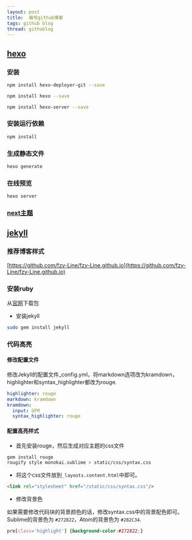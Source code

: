 ```yaml
---
layout: post
title:  编写github博客
tags: github blog
thread: githublog
---
```

## [hexo](https://hexo.io/zh-cn/docs/index.html)

### 安装

```bash
npm install hexo-deployer-git --save

npm install hexo --save

npm install hexo-server --save
```

### 安装运行依赖

```bash
npm install
```

### 生成静态文件

```bash
hexo generate
```

### 在线预览

```bash
hexo server
```

### [next主题](http://theme-next.iissnan.com/getting-started.html)

## [jekyll](https://www.jekyll.com.cn/docs/home/)

### 推荐博客样式

[https://github.com/fzy-Line/fzy-Line.github.io](https://github.com/fzy-Line/fzy-Line.github.io)

### 安装ruby

从[官网](https://rubyinstaller.org/downloads/)下载包

* 安装jekyll

```bash
sudo gem install jekyll
```

### 代码高亮

#### 修改配置文件

修改Jekyll的配置文件_config.yml，将markdown选项改为kramdown，highlighter和syntax_highlighter都改为rouge.

```yaml
highlighter: rouge
markdown: kramdown
kramdown:
  input: GFM
  syntax_highlighter: rouge
```

#### 配置高亮样式

* 首先安装rouge，然后生成对应主题的css文件

```bash
gem install rouge
rougify style monokai.sublime > static/css/syntax.css
```

* 将这个css文件放到`_layouts.content.html`中即可。

```html
<link rel="stylesheet" href="/static/css/syntax.css"/>
```

* 修改背景色

如果需要修改代码块的背景颜色的话，修改syntax.css中的背景配色即可。Sublime的背景色为 `#272822`，Atom的背景色为 `#282C34`.

```css
pre[class='highlight'] {background-color:#272822;}
```